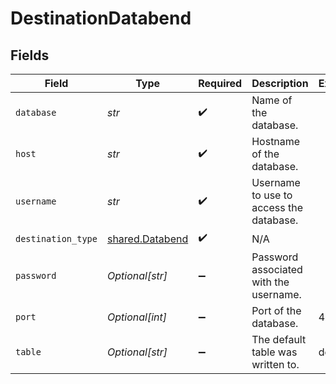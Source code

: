 # DestinationDatabend


## Fields

| Field                                              | Type                                               | Required                                           | Description                                        | Example                                            |
| -------------------------------------------------- | -------------------------------------------------- | -------------------------------------------------- | -------------------------------------------------- | -------------------------------------------------- |
| `database`                                         | *str*                                              | :heavy_check_mark:                                 | Name of the database.                              |                                                    |
| `host`                                             | *str*                                              | :heavy_check_mark:                                 | Hostname of the database.                          |                                                    |
| `username`                                         | *str*                                              | :heavy_check_mark:                                 | Username to use to access the database.            |                                                    |
| `destination_type`                                 | [shared.Databend](../../models/shared/databend.md) | :heavy_check_mark:                                 | N/A                                                |                                                    |
| `password`                                         | *Optional[str]*                                    | :heavy_minus_sign:                                 | Password associated with the username.             |                                                    |
| `port`                                             | *Optional[int]*                                    | :heavy_minus_sign:                                 | Port of the database.                              | 443                                                |
| `table`                                            | *Optional[str]*                                    | :heavy_minus_sign:                                 | The default  table was written to.                 | default                                            |